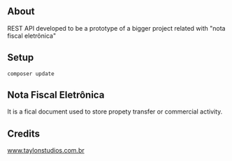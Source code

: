 ## About
REST API developed to be a prototype of a bigger project related with "nota fiscal eletrônica"

## Setup
```
composer update
```

## Nota Fiscal Eletrônica
It is a fical document used to store propety transfer or commercial activity.

## Credits
www.taylonstudios.com.br

